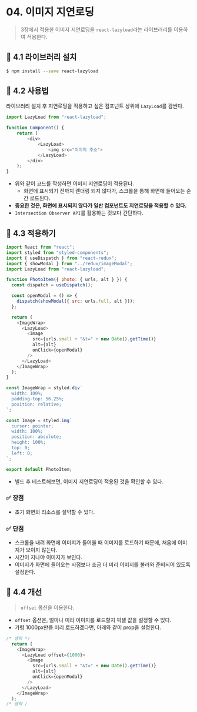 # 04. 이미지 지연로딩

> 3장에서 적용한 이미지 지연로딩을 `react-lazyload`라는 라이브러리를 이용하여 적용한다.

## 📌 4.1 라이브러리 설치

```bash
$ npm install --save react-lazyload
```

## 📌 4.2 사용법

라이브러리 설치 후 지연로딩을 적용하고 싶은 컴포넌트 상위에 `LazyLoad`를 감싼다.

```javascript
import LazyLoad from "react-lazyload";

function Component() {
    return (
        <div>
            <LazyLoad>
                <img src="이미지 주소">
            </LazyLoad>
        </div>
    );
}
```

- 위와 같이 코드를 작성하면 이미지 지연로딩이 적용된다.
  - 화면에 표시되기 전까지 렌더링 되지 않다가, 스크롤을 통해 화면에 들어오는 순간 로드된다.
- **중요한 것은, 화면에 표시되지 않다가 일반 컴포넌트도 지연로딩을 적용할 수 있다.**
- `Intersection Observer API`를 활용하는 것보다 간단하다.

## 📌 4.3 적용하기

```javascript
import React from "react";
import styled from "styled-components";
import { useDispatch } from "react-redux";
import { showModal } from "../redux/imageModal";
import LazyLoad from "react-lazyload";

function PhotoItem({ photo: { urls, alt } }) {
  const dispatch = useDispatch();

  const openModal = () => {
    dispatch(showModal({ src: urls.full, alt }));
  };

  return (
    <ImageWrap>
      <LazyLoad>
        <Image
          src={urls.small + "&t=" + new Date().getTime()}
          alt={alt}
          onClick={openModal}
        />
      </LazyLoad>
    </ImageWrap>
  );
}

const ImageWrap = styled.div`
  width: 100%;
  padding-top: 56.25%;
  position: relative;
`;

const Image = styled.img`
  cursor: pointer;
  width: 100%;
  position: absolute;
  height: 100%;
  top: 0;
  left: 0;
`;

export default PhotoItem;
```

- 빌드 후 테스트해보면, 이미지 지연로딩이 적용된 것을 확인할 수 있다.

### ✅ 장점

- 초기 화면의 리소스를 절약할 수 있다.

### ✅ 단점

- 스크롤을 내려 화면에 이미지가 들어올 때 이미지를 로드하기 때문에, 처음에 이미지가 보이지 않는다.
- 시간이 지나야 이미지가 보인다.
- 이미지가 화면에 들어오는 시점보다 조금 더 미리 이미지를 불러와 준비되어 있도록 설정한다.

## 📌 4.4 개선

> `offset` 옵션을 이용한다.

- `offset` 옵션은, 얼마나 미리 이미지를 로드할지 픽셀 값을 설정할 수 있다.
- 가령 1000px만큼 미리 로드하겠다면, 아래와 같이 prop을 설정한다.

```javascript
/* 생략 */
  return (
    <ImageWrap>
      <LazyLoad offset={1000}>
        <Image
          src={urls.small + "&t=" + new Date().getTime()}
          alt={alt}
          onClick={openModal}
        />
      </LazyLoad>
    </ImageWrap>
  );
/* 생략 /
```
